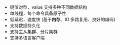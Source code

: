 
- 键值对型，value 支持多种不同数据结构
- 单线程，每个命令具备原子性
- 低延迟，速度快 (基于**内存**、IO 多路复用、良好的编码)
- 支持数据持久化
- 支持主从集群、分片集群
- 支持多语言客户端

